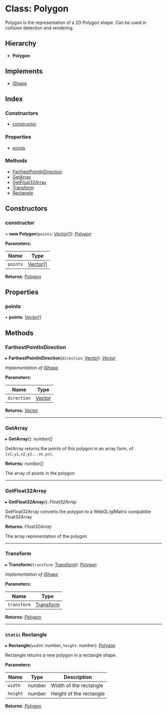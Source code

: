
# Class: Polygon

Polygon is the representation of a 2D Polygon shape.
Can be used in collision detection and rendering.

## Hierarchy

* **Polygon**

## Implements

* [IShape](../interfaces/_standard_shape_ishape_.ishape.md)

## Index

### Constructors

* [constructor](_standard_shape_polygon_.polygon.md#constructor)

### Properties

* [points](_standard_shape_polygon_.polygon.md#points)

### Methods

* [FarthestPointInDirection](_standard_shape_polygon_.polygon.md#farthestpointindirection)
* [GetArray](_standard_shape_polygon_.polygon.md#getarray)
* [GetFloat32Array](_standard_shape_polygon_.polygon.md#getfloat32array)
* [Transform](_standard_shape_polygon_.polygon.md#transform)
* [Rectangle](_standard_shape_polygon_.polygon.md#static-rectangle)

## Constructors

###  constructor

\+ **new Polygon**(`points`: [Vector](_geometry_vector_.vector.md)[]): *[Polygon](_standard_shape_polygon_.polygon.md)*

**Parameters:**

Name | Type |
------ | ------ |
`points` | [Vector](_geometry_vector_.vector.md)[] |

**Returns:** *[Polygon](_standard_shape_polygon_.polygon.md)*

## Properties

###  points

• **points**: *[Vector](_geometry_vector_.vector.md)[]*

## Methods

###  FarthestPointInDirection

▸ **FarthestPointInDirection**(`direction`: [Vector](_geometry_vector_.vector.md)): *[Vector](_geometry_vector_.vector.md)*

*Implementation of [IShape](../interfaces/_standard_shape_ishape_.ishape.md)*

**Parameters:**

Name | Type |
------ | ------ |
`direction` | [Vector](_geometry_vector_.vector.md) |

**Returns:** *[Vector](_geometry_vector_.vector.md)*

___

###  GetArray

▸ **GetArray**(): *number[]*

GetArray returns the points of this polygon in an array form, of `[x1,y1,x2,y2...xn,yn]`.

**Returns:** *number[]*

The array of points in the polygon

___

###  GetFloat32Array

▸ **GetFloat32Array**(): *Float32Array*

GetFloat32Array converts the polygon to a WebGL/glMatrix compatible Float32Array

**Returns:** *Float32Array*

The array representation of the polygon

___

###  Transform

▸ **Transform**(`transform`: [Transform](_standard_transform_transform_.transform.md)): *[Polygon](_standard_shape_polygon_.polygon.md)*

*Implementation of [IShape](../interfaces/_standard_shape_ishape_.ishape.md)*

**Parameters:**

Name | Type |
------ | ------ |
`transform` | [Transform](_standard_transform_transform_.transform.md) |

**Returns:** *[Polygon](_standard_shape_polygon_.polygon.md)*

___

### `Static` Rectangle

▸ **Rectangle**(`width`: number, `height`: number): *[Polygon](_standard_shape_polygon_.polygon.md)*

Rectangle returns a new polygon in a rectangle shape.

**Parameters:**

Name | Type | Description |
------ | ------ | ------ |
`width` | number | Width of the rectangle |
`height` | number | Height of the rectangle  |

**Returns:** *[Polygon](_standard_shape_polygon_.polygon.md)*
